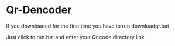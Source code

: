# Qr-Dencoder

If you downloaded for the first time you have to run downloadqr.bat

Just click to run.bat and enter your Qr code directory link.
